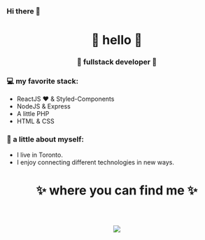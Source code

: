### Hi there 👋

<!--
**fkajouii/fkajouii** is a ✨ _special_ ✨ repository because its `README.md` (this file) appears on your GitHub profile.

Here are some ideas to get you started:

- 🔭 I’m currently working on ...
- 🌱 I’m currently learning ...
- 👯 I’m looking to collaborate on ...
- 🤔 I’m looking for help with ...
- 💬 Ask me about ...
- 📫 How to reach me: ...
- 😄 Pronouns: ...
- ⚡ Fun fact: ...
-->
<h1 align="center"> 🤩 hello 🤩 </h1>
<h3 align="center">🚀 fullstack developer 🚀</h3>

<!--<img src="https://yata-apix-a9caea66-ad78-425f-aa08-e292558ebb65.lss.locawebcorp.com.br/b7c7dbff38ae4f419c94ce8d2254b9d9.png"> -->

### 💻 my favorite stack:
- ReactJS ❤ & Styled-Components
- NodeJS & Express
- A little PHP
- HTML & CSS

### 👧 a little about myself:
- I live in Toronto.
- I enjoy connecting different technologies in new ways.

<!--<img src="https://yata-apix-a9caea66-ad78-425f-aa08-e292558ebb65.lss.locawebcorp.com.br/b7c7dbff38ae4f419c94ce8d2254b9d9.png"> -->

<h1 align="center">
✨ where you can find me ✨
  
  <p align="center"><br/>
   <a href="https://www.linkedin.com/in/kajouii/">
    <img src="https://img.shields.io/badge/linkedin-kajouii-blue">
  </a>

</p>
</h1>
